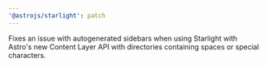 ```yaml
---
'@astrojs/starlight': patch
---
```


Fixes an issue with autogenerated sidebars when using Starlight with Astro's new Content Layer API with directories containing spaces or special characters.
